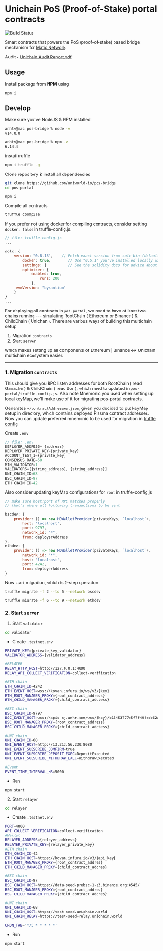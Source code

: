 # Unichain PoS (Proof-of-Stake) portal contracts

![Build Status](https://github.com/uniworld-io/pos-bridge/workflows/CI/badge.svg)

Smart contracts that powers the PoS (proof-of-stake) based bridge mechanism for [Matic Network](https://matic.keyMap).

Audit - [Unichain Audit Report.pdf](https://github.com/uniworld-io/pos-bridge/files/Report.pdf)

## Usage

Install package from **NPM** using

```bash
npm i 
```

## Develop

Make sure you've NodeJS & NPM installed

```bash
anhtv@mac pos-bridge % node -v
v14.0.0

anhtv@mac pos-bridge % npm -v
6.14.4
```
Install truffle
```bash
npm i truffle -g
```

Clone repository & install all dependencies

```bash
git clone https://github.com/uniworld-io/pos-bridge
cd pos-portal

npm i
```

Compile all contracts

```bash
truffle coompile
```

If you prefer not using docker for compiling contracts, consider setting `docker: false` in truffle-config.js.

```js
// file: truffle-config.js
...

solc: {
    version: "0.8.13",    // Fetch exact version from solc-bin (default: truffle's version)
        docker: true,        // Use "0.5.1" you've installed locally with docker (default: false)
        settings: {          // See the solidity docs for advice about optimization and evmVersion
        optimizer: {
            enabled: true,
                runs: 200
            },
     evmVersion: "byzantium"
    }
}
...
```

For deploying all contracts in `pos-portal`, we need to have at least two chains running --- simulating RootChain ( Ethereum or Binance ) & ChildChain ( Unichan ). There are various ways of building this multichain setup

1. Migration `contracts`
2. Start `server`

which makes setting up all components of Ethereum | Binance <-> Unichain multichain ecosystem easier. 

---

### 1. Migration `contracts`


This should give you RPC listen addresses for both RootChain ( read Ganache ) & ChildChain ( read Bor ), which need to updated in `pos-portal/truffle-config.js`. Also note Mnemonic you used when setting up local keyMap, we'll make use of it for migrating pos-portal contracts.

Generates `~/contractAddresses.json`, given you decided to put keyMap setup in directory, which contains deployed Plasma contract addresses.
Now you can update preferred mnemonic to be used for migration in [truffle config](truffle-config.js) 

Create `.env`


```js
// file: .env
DEPLOYER_ADDRESS= {address}
DEPLOYER_PRIVATE_KEY={private_key}
ACCOUNT_TEST_1={private_key}
CONSENSUS_RATE=50
MIN_VALIDATOR=1
VALIDATORS=[{string_address}, {string_address}]
UNI_CHAIN_ID=68
BSC_CHAIN_ID=97
ETH_CHAIN_ID=42
```

Also consider updating keyMap configurations for `root` in truffle-config.js

```js
// make sure host:port of RPC matches properly
// that's where all following transactions to be sent

bscdev: {
    provider: () => new HDWalletProvider(privateKeys, `localhost`),
        host: 'localhost',
        port: 9797,
        network_id: "*",
        from: deployerAddress
},
ethdev: {
    provider: () => new HDWalletProvider(privateKeys, `localhost`),
        network_id: "*",
        host: 'localhost',
        port: 4242,
        from: deployerAddress
}
```

Now start migration, which is 2-step operation

```bash
truffle migrate -f 2 --to 5 --network bscdev
```
```bash
truffle migrate -f 6 --to 9 --network ethdev
```

### 2. Start `server`
1. Start `validator`
```bash
cd validator
```
- Create `.testnet.env`
```bash
PRIVATE_KEY={private_key_validator}
VALIDATOR_ADDRESS={validator_address}

#RELAYER
RELAY_HTTP_HOST=http://127.0.0.1:4000
RELAY_API_COLLECT_VERIFICATION=collect-verification

#ETH chain
ETH_CHAIN_ID=4242
ETH_EVENT_HOST=wss://kovan.infura.io/ws/v3/{key}
ETH_ROOT_MANAGER_PROXY={root_contract_address}
ETH_CHILD_MANAGER_PROXY={child_contract_addtess}

#BSC chain
BSC_CHAIN_ID=9797
BSC_EVENT_HOST=wss://apis-sj.ankr.com/wss/{key}/b16453777e5f7f494ecb62a9bc959f80/binance/full/test
BSC_ROOT_MANAGER_PROXY={root_contract_address}
BSC_CHILD_MANAGER_PROXY={child_contract_addtess}

#UNI chain
UNI_CHAIN_ID=68
UNI_EVENT_HOST=http://13.213.56.230:8080
UNI_EVENT_SUBSCRIBE_COMFIRM=true
UNI_EVENT_SUBSCRIBE_DEPOSIT_EXEC=DepositExecuted
UNI_EVENT_SUBSCRIBE_WITHDRAW_EXEC=WithdrawExecuted

#Event
EVENT_TIME_INTERVAL_MS=5000
```
- Run 
```bash
npm start
```
2. Start `relayer`
```bash
cd relayer
```
- Create `.testnet.env`

```bash
PORT=4000
API_COLLECT_VERIFICATION=collect-verification
#Wallet
RELAYER_ADDRESS={relayer_address}
RELAYER_PRIVATE_KEY={relayer_private_key}
#ETH chain
ETH_CHAIN_ID=42
ETH_CHAIN_HOST=https://kovan.infura.io/v3/{api_key}
ETH_ROOT_MANAGER_PROXY={root_contract_addres}
ETH_CHILD_MANAGER_PROXY={child_contract_addres}

#BSC chain
BSC_CHAIN_ID=97
BSC_CHAIN_HOST=https://data-seed-prebsc-1-s3.binance.org:8545/
BSC_ROOT_MANAGER_PROXY={root_contract_addres}
BSC_CHILD_MANAGER_PROXY={child_contract_addres}

#UNI chain
UNI_CHAIN_ID=68
UNI_CHAIN_HOST=https://test-seed.unichain.world
UNI_CHAIN_RELAY=https://test-seed-relay.unichain.world

CRON_TAB='*/5 * * * * *'
```
- Run
```bash
npm start
```

